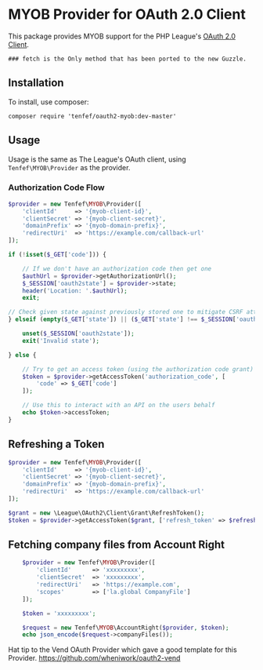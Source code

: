 # MYOB Provider for OAuth 2.0 Client

This package provides MYOB support for the PHP League's [OAuth 2.0 Client](https://github.com/thephpleague/oauth2-client).

```
### fetch is the Only method that has been ported to the new Guzzle.
```

## Installation

To install, use composer:

```
composer require 'tenfef/oauth2-myob:dev-master'
```

## Usage

Usage is the same as The League's OAuth client, using `Tenfef\MYOB\Provider` as the provider.

### Authorization Code Flow

```php
$provider = new Tenfef\MYOB\Provider([
    'clientId'     => '{myob-client-id}',
    'clientSecret' => '{myob-client-secret}',
    'domainPrefix' => '{myob-domain-prefix}',
    'redirectUri'  => 'https://example.com/callback-url'
]);

if (!isset($_GET['code'])) {

    // If we don't have an authorization code then get one
    $authUrl = $provider->getAuthorizationUrl();
    $_SESSION['oauth2state'] = $provider->state;
    header('Location: '.$authUrl);
    exit;

// Check given state against previously stored one to mitigate CSRF attack
} elseif (empty($_GET['state']) || ($_GET['state'] !== $_SESSION['oauth2state'])) {

    unset($_SESSION['oauth2state']);
    exit('Invalid state');

} else {

    // Try to get an access token (using the authorization code grant)
    $token = $provider->getAccessToken('authorization_code', [
        'code' => $_GET['code']
    ]);

    // Use this to interact with an API on the users behalf
    echo $token->accessToken;
}
```

## Refreshing a Token

```php
$provider = new Tenfef\MYOB\Provider([
    'clientId'     => '{myob-client-id}',
    'clientSecret' => '{myob-client-secret}',
    'domainPrefix' => '{myob-domain-prefix}',
    'redirectUri'  => 'https://example.com/callback-url'
]);

$grant = new \League\OAuth2\Client\Grant\RefreshToken();
$token = $provider->getAccessToken($grant, ['refresh_token' => $refreshToken]);
```


## Fetching company files from Account Right
```php
    $provider = new Tenfef\MYOB\Provider([
		'clientId'      => 'xxxxxxxxx',
		'clientSecret'  => 'xxxxxxxxx',
		'redirectUri'   => 'https://example.com',
		'scopes'        => ['la.global CompanyFile']
	]);

	$token = 'xxxxxxxxx';

	$request = new Tenfef\MYOB\AccountRight($provider, $token);
	echo json_encode($request->companyFiles());
```

Hat tip to the Vend OAuth Provider which gave a good template for this Provider.
https://github.com/wheniwork/oauth2-vend
